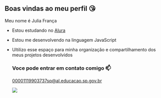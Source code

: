 ## Boas vindas ao meu perfil 😘

Meu nome é Julia França 

- Estou estudando no [Alura](https://www.alura.com.br)
- Estou me desenvolvendo na linguagem JavaScript
- Ultilizo esse espaço para minha organização e compartilhamento dos meus projetos desenvolvidos

  ### Voce pode entrar em contato comigo 📫

  00001119903737sp@al.educacao.sp.gov.br


     ![](https://media.tenor.com/rRCSgVt0_-AAAAAi/hello-kitty.gif)
  
